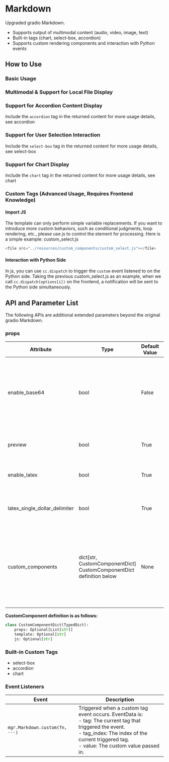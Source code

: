 # Markdown

Upgraded gradio Markdown.

- Supports output of multimodal content (audio, video, image, text)
- Built-in tags (chart, select-box, accordion)
- Supports custom rendering components and interaction with Python events

## How to Use

### Basic Usage

<demo name="basic"></demo>

### Multimodal & Support for Local File Display

<demo name="multimodal"></demo>

### Support for Accordion Content Display

Include the `accordion` tag in the returned content for more usage details, see <tab-link tab="custom_tags/accordion">accordion</tab-link>
<demo name="accordion"></demo>

### Support for User Selection Interaction

Include the `select-box` tag in the returned content for more usage details, see <tab-link tab="custom_tags/select-box">select-box</tab-link>
<demo name="select-box"></demo>

### Support for Chart Display

Include the `chart` tag in the returned content for more usage details, see <tab-link tab="custom_tags/chart">chart</tab-link>
<demo name="chart"></demo>

### Custom Tags (Advanced Usage, Requires Frontend Knowledge)

<demo name="custom-tag"></demo>

#### Import JS

<demo name="custom-tag2"></demo>
The template can only perform simple variable replacements. If you want to introduce more custom behaviors, such as conditional judgments, loop rendering, etc., please use js to control the element for processing. Here is a simple example:
<demo name="custom-tag3">
<demo-suffix>
custom_select.js

```js
<file src="../resources/custom_components/custom_select.js"></file>
```

</demo-suffix>
</demo>

#### Interaction with Python Side

In js, you can use `cc.dispatch` to trigger the `custom` event listened to on the Python side. Taking the previous custom_select.js as an example, when we call `cc.dispatch(options[i])` on the frontend, a notification will be sent to the Python side simultaneously.
<demo name="custom-tag4"></demo>

## API and Parameter List

The following APIs are additional extended parameters beyond the original gradio Markdown.

### props

| Attribute                     | Type                                                                | Default Value | Description                                                                                                |
| ----------------------------- | ------------------------------------------------------------------- | ------------- | ---------------------------------------------------------------------------------------------------------- |
| enable_base64                 | bool                                                                | False         | Whether to support rendering content as base64, since rendering base64 is unsafe, the default is False.    |
| preview                       | bool                                                                | True          | Whether to enable image preview functionality.                                                             |
| enable_latex                  | bool                                                                | True          | Whether to enable LaTeX rendering.                                                                         |
| latex_single_dollar_delimiter | bool                                                                | True          | Whether to enable single dollar delimiter `$` for LaTeX rendering.                                         |
| custom_components             | dict[str, CustomComponentDict] CustomComponentDict definition below | None          | Supports user-defined custom tags and controls tag rendering styles and triggers Python events through js. |
|                               |

**CustomComponent definition is as follows:**

```python
class CustomComponentDict(TypedDict):
    props: Optional[List[str]]
    template: Optional[str]
    js: Optional[str]
```

### Built-in Custom Tags

- <tab-link tab="custom_tags/select-box">select-box</tab-link>
- <tab-link tab="custom_tags/accordion">accordion</tab-link>
- <tab-link tab="custom_tags/chart">chart</tab-link>

### Event Listeners

| Event                          | Description                                                                                                                                                                                                        |
| ------------------------------ | ------------------------------------------------------------------------------------------------------------------------------------------------------------------------------------------------------------------ |
| `mgr.Markdown.custom(fn, ···)` | Triggered when a custom tag event occurs. EventData is: <br/> - tag: The current tag that triggered the event.<br/> - tag_index: The index of the current triggered tag.<br/> - value: The custom value passed in. |
